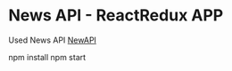 # News API - ReactRedux APP

 Used News API [NewAPI]( https://newsapi.org)

 npm install
 npm start
